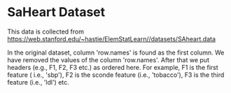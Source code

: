 # SaHeart Dataset
This data is collected from https://web.stanford.edu/~hastie/ElemStatLearn//datasets/SAheart.data 

In the original dataset, column 'row.names' is found as the first column. We have removed the values of the column 'row.names'. 
After that we put headers (e.g., F1, F2, F3 etc.) as ordered here. For example, F1 is the first feature ( i.e., 'sbp'), F2 is the sconde feature (i.e., 'tobacco'), F3 is the third feature (i.e., 'ldl') etc.  

